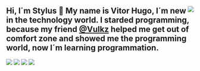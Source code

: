 ## Hi, I´m Stylus 🤙  <img align = "right" src="lobinis.gif">  My name is Vitor Hugo, I´m new in the technology world. I starded programming, because my friend [@Vulkz](https://github.com/Vulkz) helped me get out of comfort zone and showed me the programming world, now I´m learning programmation.
![](https://img.shields.io/badge/-JavaScript-F7DF1E?style=for-the-badge&logo=JavaScript&logoColor=242424) 
![](https://img.shields.io/badge/-HTML5-E34F26?style=for-the-badge&logo=HTML5&logoColor=242424) 
![](https://img.shields.io/badge/-CSS3-3776AB?style=for-the-badge&logo=CSS3&logoColor=242424) 
![](https://img.shields.io/badge/-Python-4d55c9?style=for-the-badge&logo=Python&logoColor=242424)

